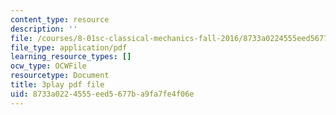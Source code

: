 ```yaml
---
content_type: resource
description: ''
file: /courses/8-01sc-classical-mechanics-fall-2016/8733a0224555eed5677ba9fa7fe4f06e_83NmtaE7fEk.pdf
file_type: application/pdf
learning_resource_types: []
ocw_type: OCWFile
resourcetype: Document
title: 3play pdf file
uid: 8733a022-4555-eed5-677b-a9fa7fe4f06e
---
```

